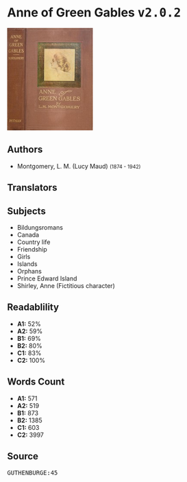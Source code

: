 # Anne of Green Gables <kbd>v2.0.2</kbd>

![](./cover.medium.jpg "")

## Authors


 - Montgomery, L. M. (Lucy Maud) <small>(1874 - 1942)</small>

## Translators



## Subjects


 - Bildungsromans
 - Canada
 - Country life
 - Friendship
 - Girls
 - Islands
 - Orphans
 - Prince Edward Island
 - Shirley, Anne (Fictitious character)

## Readablility


 - **A1:** 52%
 - **A2:** 59%
 - **B1:** 69%
 - **B2:** 80%
 - **C1:** 83%
 - **C2:** 100%

## Words Count


 - **A1:** 571
 - **A2:** 519
 - **B1:** 873
 - **B2:** 1385
 - **C1:** 603
 - **C2:** 3997

## Source


<kbd>GUTHENBURGE:45</kbd>
